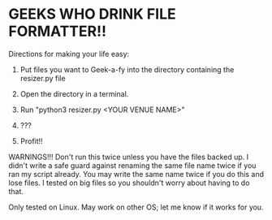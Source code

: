 # GEEKS WHO DRINK FILE FORMATTER!!
Directions for making your life easy:

1) Put files you want to Geek-a-fy into the directory containing the resizer.py file

2) Open the directory in a terminal.

3) Run "python3 resizer.py \<YOUR VENUE NAME\>"

4) ???

5) Profit!!


WARNINGS!!!
Don't run this twice unless you have the files backed up. I didn't write a safe guard against renaming the same file name twice if you ran my script already. You may write the same name twice if you do this and lose files. I tested on big files so you shouldn't worry about having to do that.

Only tested on Linux. May work on other OS; let me know if it works for you.
